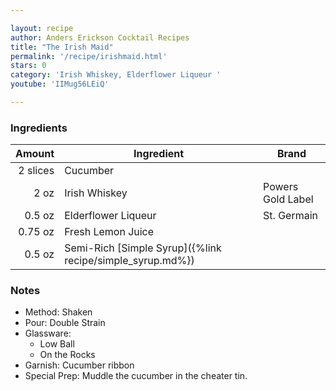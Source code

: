 ```yaml
---

layout: recipe
author: Anders Erickson Cocktail Recipes
title: "The Irish Maid"
permalink: '/recipe/irishmaid.html'
stars: 0
category: 'Irish Whiskey, Elderflower Liqueur '
youtube: 'IIMug56LEiQ'

---
```


### Ingredients

| Amount  | Ingredient               | Brand                  |
| -------: | --------------------------------------------------------- | ----------------- |
| 2 slices | Cucumber                                                  |
|     2 oz | Irish Whiskey                                             | Powers Gold Label |
|   0.5 oz | Elderflower Liqueur                                       | St. Germain       |
|  0.75 oz | Fresh Lemon Juice                                         |
|   0.5 oz | Semi-Rich [Simple Syrup]({%link recipe/simple_syrup.md%}) |

### Notes

- Method: Shaken
- Pour: Double Strain
- Glassware: 
    - Low Ball
    - On the Rocks
- Garnish: Cucumber ribbon
- Special Prep: Muddle the cucumber in the cheater tin.

